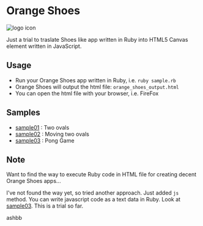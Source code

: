 Orange Shoes
============

![logo icon](https://github.com/zacharyscott/orange_shoes/raw/master/static/orange_shoes-logo.png)

Just a trial to traslate Shoes like app written in Ruby into HTML5 Canvas element written in JavaScript.


Usage
-----

- Run your Orange Shoes app written in Ruby, i.e. `ruby sample.rb`
- Orange Shoes will output the html file: `orange_shoes_output.html`
- You can open the html file with your browser, i.e. FireFox


Samples
--------

- [sample01](http://www.rin-shun.com/shoes/orange-shoes-sample1.html) : Two ovals
- [sample02](http://www.rin-shun.com/shoes/orange-shoes-sample2.html) : Moving two ovals
- [sample03](http://www.rin-shun.com/shoes/orange-shoes-sample3.html) : Pong Game

Note
----

Want to find the way to execute Ruby code in HTML file for creating decent Orange Shoes apps...

I've not found the way yet, so tried another approach. 
Just added `js` method. You can write javascript code as a text data in Ruby. 
Look at [sample03](http://www.rin-shun.com/shoes/orange-shoes-sample3.html). This is a trial so far.

ashbb
